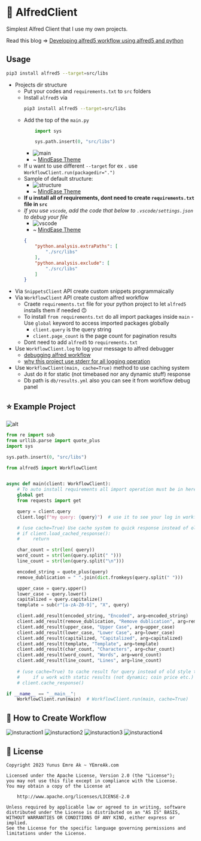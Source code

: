 #  🎩 AlfredClient

Simplest Alfred Client that I use my own projects.

Read this blog => [Developing alfred5 workflow using alfred5 and python](https://yemreak.com/blog/developing-alfred5-workflow-using-alfred5-python-package)

## Usage

```bash
pip3 install alfred5 --target=src/libs
```
- Projects dir structure
    - Put your codes and `requirements.txt` to `src` folders
    - Install `alfred5` via 
        ```bash
        pip3 install alfred5 --target=src/libs
        ```
    - Add the top of the `main.py`
        ```python
            import sys

            sys.path.insert(0, "src/libs")
        ```
        - ![main](https://i.imgur.com/O6rYLQA.png)
        - ~ [MindEase Theme](https://marketplace.visualstudio.com/items?itemName=yemreak.mindease-vscode-theme)
    - If u want to use different `--target` for ex `.` use `WorkflowClient.run(packagedir=".")`
    - Sample of default structure: 
        - ![structure](https://i.imgur.com/doLWDR4.png)
        - ~ [MindEase Theme](https://marketplace.visualstudio.com/items?itemName=yemreak.mindease-vscode-theme)
    - **If u install all of requirements, dont need to create `requirements.txt` file in `src`**
    - _If you use `vscode`, add the code that below to `.vscode/settings.json` to debug your file_
        - ![vscode](https://i.imgur.com/QeseMTr.png)
        - ~ [MindEase Theme](https://marketplace.visualstudio.com/items?itemName=yemreak.mindease-vscode-theme)
        ```json
        {
            "python.analysis.extraPaths": [
                "./src/libs"
            ],
            "python.analysis.exclude": [
                "./src/libs"
            ]
        }

        ```
- Via `SnippetsClient` API create custom snippets programmaically
- Via `WorkflowClient` API create custom alfred workflow
    - Craete `requirements.txt` file for your python project to let `alfred5` installs them if needed 🙃
    - To install `from requirements.txt` do all import packages inside `main`
            - Use `global` keyword to access imported packages globally
        - `client.query` is the query string
        - `client.page_count` is the page count for pagination results
    - Dont need to add `alfred5` to `requirements.txt`
- Use `WorkflowClient.log` to log your message to alfred debugger 
    - [debugging alfred workflow](https://www.alfredapp.com/help/workflows/utilities/debug/)
    - [why this project use stderr for all logging operation](https://www.alfredforum.com/topic/14721-get-the-python-output-back-to-alfred/?do=findComment&comment=75303)
- Use `WorkflowClient(main, cache=True)` method to use caching system
    - Just do it for static (not timebased nor any dynamic stuff) response 
    - Db path is `db/results.yml` also you can see it from workflow debug panel

## ⭐️ Example Project

![alt](https://i.imgur.com/tUJjVUJ.png)

```python
from re import sub
from urllib.parse import quote_plus
import sys

sys.path.insert(0, "src/libs")

from alfred5 import WorkflowClient


async def main(client: WorkflowClient):
    # To auto install requirements all import operation must be in here
    global get
    from requests import get

    query = client.query
    client.log(f"my query: {query}")  # use it to see your log in workflow debug panel

    # (use cache=True) Use cache system to quick response instead of old style that below
    # if client.load_cached_response():
    #     return

    char_count = str(len( query))
    word_count = str(len(query.split(" ")))
    line_count = str(len(query.split("\n")))

    encoded_string = quote_plus(query)
    remove_dublication = " ".join(dict.fromkeys(query.split(" ")))

    upper_case = query.upper()
    lower_case = query.lower()
    capitalized = query.capitalize()
    template = sub(r"[a-zA-Z0-9]", "X", query)

    client.add_result(encoded_string, "Encoded", arg=encoded_string)
    client.add_result(remove_dublication, "Remove dublication", arg=remove_dublication)
    client.add_result(upper_case, "Upper Case", arg=upper_case)
    client.add_result(lower_case, "Lower Case", arg=lower_case)
    client.add_result(capitalized, "Capitalized", arg=capitalized)
    client.add_result(template, "Template", arg=template)
    client.add_result(char_count, "Characters", arg=char_count)
    client.add_result(word_count, "Words", arg=word_count)
    client.add_result(line_count, "Lines", arg=line_count)
    
    # (use cache=True) to cache result for query instead of old style that below
    #     if u work with static results (not dynamic; coin price etc.)
    # client.cache_response()  

if __name__ == "__main__":
    WorkflowClient.run(main)  # WorkflowClient.run(main, cache=True)

```


## 🔰 How to Create Workflow

![insturaction1](https://i.imgur.com/2oDMChr.png)
![insturaction2](https://i.imgur.com/IMVWNDm.png)
![insturaction3](https://i.imgur.com/WicJKBN.png)
![insturaction4](https://i.imgur.com/AwPNT8Y.png)


## 🪪 License

```
Copyright 2023 Yunus Emre Ak ~ YEmreAk.com

Licensed under the Apache License, Version 2.0 (the "License");
you may not use this file except in compliance with the License.
You may obtain a copy of the License at

    http://www.apache.org/licenses/LICENSE-2.0

Unless required by applicable law or agreed to in writing, software
distributed under the License is distributed on an "AS IS" BASIS,
WITHOUT WARRANTIES OR CONDITIONS OF ANY KIND, either express or implied.
See the License for the specific language governing permissions and
limitations under the License.
```

